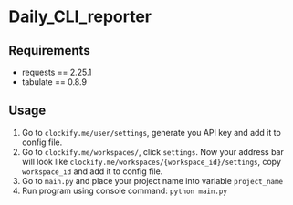 # Daily_CLI_reporter

## Requirements
* requests == 2.25.1
* tabulate == 0.8.9

## Usage
1. Go to `clockify.me/user/settings`, generate you API key and add it to config file.
2. Go to `clockify.me/workspaces/`, click `settings`. Now your address bar will look like `clockify.me/workspaces/{workspace_id}/settings`, copy `workspace_id` and add it to config file.
3. Go to `main.py` and place your project name into variable `project_name`
4. Run program using console command: `python main.py`
